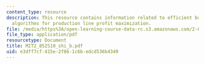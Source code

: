 ```yaml
---
content_type: resource
description: This resource contains information related to efficient buffer design
  algorithms for production line profit maximization.
file: /media/https%3A/open-learning-course-data-rc.s3.amazonaws.com/2-852-manufacturing-systems-analysis-spring-2010/e3dff7cf415e2f861c6bedcd536b4349_MIT2_852S10_shi_b.pdf
file_type: application/pdf
resourcetype: Document
title: MIT2_852S10_shi_b.pdf
uid: e3dff7cf-415e-2f86-1c6b-edcd536b4349
---
```

